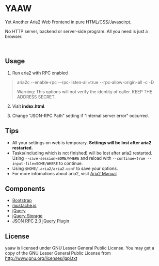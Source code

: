 YAAW
====

Yet Another Aria2 Web Frontend in pure HTML/CSS/Javascirpt.

No HTTP server, backend or server-side program. All you need is just a browser.

<br />

Usage
-----
1. Run aria2 with RPC enabled
> aria2c --enable-rpc --rpc-listen-all=true --rpc-allow-origin-all -c -D
>
> Warning: This options will not verify the identity of caller. KEEP THE ADDRESS SECRET.

2. Visit **index.html**.

3. Change "JSON-RPC Path" setting if "Internal server error" occurred.

Tips
----
* All your settings on web is temporary. **Settings will be lost after aria2 restarted.**
* Tasks(including which is not finished) will be lost after aria2 restarted. Using `--save-session=SOME/WHERE` and reload with `--continue=true --input-file=SOME/WHERE` to continue.
* Using `$HOME/.aria2/aria2.conf` to save your options.
* For more infomations about aria2, visit [Aria2 Manual](http://aria2.sourceforge.net/manual/en/html/)

Components
----------
+ [Bootstrap](http://twitter.github.com/bootstrap/)
+ [mustache.js](https://github.com/janl/mustache.js)
+ [jQuery](http://jquery.com/)
+ [jQuery Storage](http://archive.plugins.jquery.com/project/html5Storage)
+ [JSON RPC 2.0 jQuery Plugin](https://github.com/datagraph/jquery-jsonrpc)

License
-------
yaaw is licensed under GNU Lesser General Public License.
You may get a copy of the GNU Lesser General Public License from http://www.gnu.org/licenses/lgpl.txt
